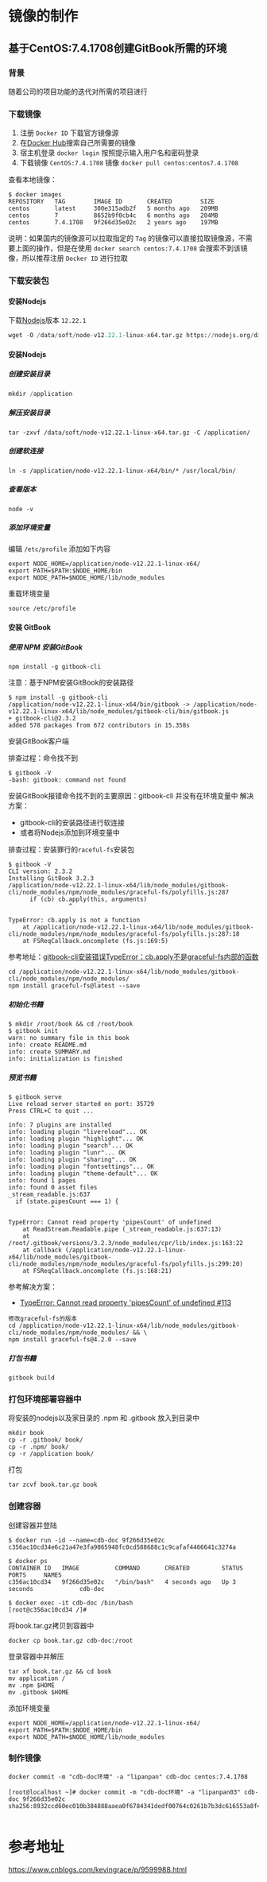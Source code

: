 
# 镜像的制作

## 基于CentOS:7.4.1708创建GitBook所需的环境

### 背景

随着公司的项目功能的迭代对所需的项目进行

### 下载镜像

1. 注册 `Docker ID` 下载官方镜像源
2. 在[Docker Hub](https://hub.docker.com/_/centos?tab=tags&page=1&ordering=last_updated)搜索自己所需要的镜像
3. 宿主机登录 `docker login` 按照提示输入用户名和密码登录
4. 下载镜像 `CentOS:7.4.1708` 镜像 `docker pull centos:centos7.4.1708`

查看本地镜像：
```
$ docker images
REPOSITORY   TAG        IMAGE ID       CREATED        SIZE
centos       latest     300e315adb2f   5 months ago   209MB
centos       7          8652b9f0cb4c   6 months ago   204MB
centos       7.4.1708   9f266d35e02c   2 years ago    197MB
```

说明：如果国内的镜像源可以拉取指定的 `Tag` 的镜像可以直接拉取镜像源，不需要上面的操作，但是在使用 `docker search centos:7.4.1708` 会搜索不到该镜像，所以推荐注册 `Docker ID` 进行拉取


### 下载安装包

#### 安装Nodejs

下载[Nodejs](https://nodejs.org/dist/latest-v12.x/)版本 `12.22.1`

```python
wget -O /data/soft/node-v12.22.1-linux-x64.tar.gz https://nodejs.org/dist/latest-v12.x/node-v12.22.1-linux-x64.tar.gz
```

#### 安装Nodejs
##### 创建安装目录
```python
mkdir /application
```
##### 解压安装目录
```
tar -zxvf /data/soft/node-v12.22.1-linux-x64.tar.gz -C /application/
```
##### 创建软连接
```
ln -s /application/node-v12.22.1-linux-x64/bin/* /usr/local/bin/
```

##### 查看版本
```
node -v
```

##### 添加环境变量

编辑 `/etc/profile` 添加如下内容
```
export NODE_HOME=/application/node-v12.22.1-linux-x64/
export PATH=$PATH:$NODE_HOME/bin
export NODE_PATH=$NODE_HOME/lib/node_modules
```
重载环境变量
```
source /etc/profile
```

#### 安装 GitBook

##### 使用 NPM 安装GitBook
```
npm install -g gitbook-cli
```
注意：基于NPM安装GitBook的安装路径
```
$ npm install -g gitbook-cli
/application/node-v12.22.1-linux-x64/bin/gitbook -> /application/node-v12.22.1-linux-x64/lib/node_modules/gitbook-cli/bin/gitbook.js
+ gitbook-cli@2.3.2
added 578 packages from 672 contributors in 15.358s
```
安装GitBook客户端

排查过程：命令找不到
```
$ gitbook -V
-bash: gitbook: command not found
```
安装GitBook报错命令找不到的主要原因：gitbook-cli 并没有在环境变量中
解决方案：
+ gitbook-cli的安装路径进行软连接
+ 或者将Nodejs添加到环境变量中

排查过程：安装罪行的`raceful-fs`安装包

```
$ gitbook -V
CLI version: 2.3.2
Installing GitBook 3.2.3
/application/node-v12.22.1-linux-x64/lib/node_modules/gitbook-cli/node_modules/npm/node_modules/graceful-fs/polyfills.js:287
      if (cb) cb.apply(this, arguments)
                 ^

TypeError: cb.apply is not a function
    at /application/node-v12.22.1-linux-x64/lib/node_modules/gitbook-cli/node_modules/npm/node_modules/graceful-fs/polyfills.js:287:18
    at FSReqCallback.oncomplete (fs.js:169:5)

```
参考地址：[gitbook-cli安装错误TypeError：cb.apply不是graceful-fs内部的函数](https://stackoverflow.com/questions/64211386/gitbook-cli-install-error-typeerror-cb-apply-is-not-a-function-inside-graceful)

```
cd /application/node-v12.22.1-linux-x64/lib/node_modules/gitbook-cli/node_modules/npm/node_modules/
npm install graceful-fs@latest --save
```
##### 初始化书籍

```
$ mkdir /root/book && cd /root/book
$ gitbook init
warn: no summary file in this book
info: create README.md
info: create SUMMARY.md
info: initialization is finished
```

##### 预览书籍

```
$ gitbook serve
Live reload server started on port: 35729
Press CTRL+C to quit ...

info: 7 plugins are installed
info: loading plugin "livereload"... OK
info: loading plugin "highlight"... OK
info: loading plugin "search"... OK
info: loading plugin "lunr"... OK
info: loading plugin "sharing"... OK
info: loading plugin "fontsettings"... OK
info: loading plugin "theme-default"... OK
info: found 1 pages
info: found 0 asset files
_stream_readable.js:637
  if (state.pipesCount === 1) {
            ^

TypeError: Cannot read property 'pipesCount' of undefined
    at ReadStream.Readable.pipe (_stream_readable.js:637:13)
    at /root/.gitbook/versions/3.2.3/node_modules/cpr/lib/index.js:163:22
    at callback (/application/node-v12.22.1-linux-x64/lib/node_modules/gitbook-cli/node_modules/npm/node_modules/graceful-fs/polyfills.js:299:20)
    at FSReqCallback.oncomplete (fs.js:168:21)
```
参考解决方案：

+ [TypeError: Cannot read property 'pipesCount' of undefined #113](https://github.com/GitbookIO/gitbook-cli/issues/113)

```
修改graceful-fs的版本
cd /application/node-v12.22.1-linux-x64/lib/node_modules/gitbook-cli/node_modules/npm/node_modules/ && \
npm install graceful-fs@4.2.0 --save
```

##### 打包书籍
```
gitbook build
```

### 打包环境部署容器中

将安装的nodejs以及家目录的 .npm 和 .gitbook 放入到目录中
```
mkdir book
cp -r .gitbook/ book/
cp -r .npm/ book/
cp -r /application book/
```
打包
```
tar zcvf book.tar.gz book
```

### 创建容器

创建容器并登陆
```
$ docker run -id --name=cdb-doc 9f266d35e02c
c356ac10cd34e6c21a47e3fa9065948fc0cd588688c1c9cafaf4466641c3274a

$ docker ps
CONTAINER ID   IMAGE          COMMAND       CREATED         STATUS         PORTS     NAMES
c356ac10cd34   9f266d35e02c   "/bin/bash"   4 seconds ago   Up 3 seconds             cdb-doc

$ docker exec -it cdb-doc /bin/bash
[root@c356ac10cd34 /]#
```
将book.tar.gz拷贝到容器中
```
docker cp book.tar.gz cdb-doc:/root
```
登录容器中并解压
```
tar xf book.tar.gz && cd book
mv application /
mv .npm $HOME
mv .gitbook $HOME
```
添加环境变量
```
export NODE_HOME=/application/node-v12.22.1-linux-x64/
export PATH=$PATH:$NODE_HOME/bin
export NODE_PATH=$NODE_HOME/lib/node_modules
```
### 制作镜像

```
docker commit -m "cdb-doc环境" -a "lipanpan" cdb-doc centos:7.4.1708

[root@localhost ~]# docker commit -m "cdb-doc环境" -a "lipanpan03" cdb-doc 9f266d35e02c
sha256:8932ccd60ec010b384888aaea0f6784341dedf00764c0261b7b3dc616553a8f4


```


# 参考地址
https://www.cnblogs.com/kevingrace/p/9599988.html
